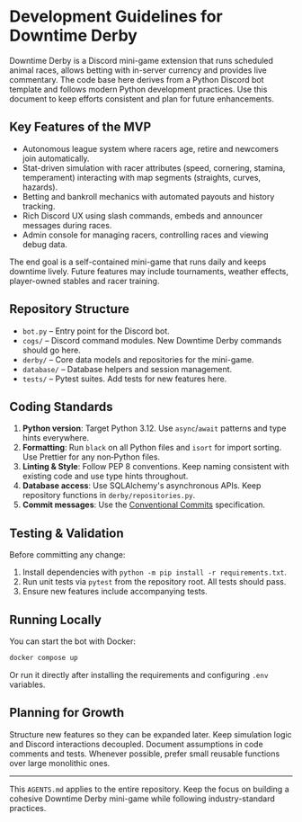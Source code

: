 # Development Guidelines for Downtime Derby

Downtime Derby is a Discord mini-game extension that runs scheduled animal races, allows betting with in-server currency and provides live commentary. The code base here derives from a Python Discord bot template and follows modern Python development practices. Use this document to keep efforts consistent and plan for future enhancements.

## Key Features of the MVP

- Autonomous league system where racers age, retire and newcomers join automatically.
- Stat-driven simulation with racer attributes (speed, cornering, stamina, temperament) interacting with map segments (straights, curves, hazards).
- Betting and bankroll mechanics with automated payouts and history tracking.
- Rich Discord UX using slash commands, embeds and announcer messages during races.
- Admin console for managing racers, controlling races and viewing debug data.

The end goal is a self-contained mini-game that runs daily and keeps downtime lively. Future features may include tournaments, weather effects, player-owned stables and racer training.

## Repository Structure

- `bot.py` – Entry point for the Discord bot.
- `cogs/` – Discord command modules. New Downtime Derby commands should go here.
- `derby/` – Core data models and repositories for the mini-game.
- `database/` – Database helpers and session management.
- `tests/` – Pytest suites. Add tests for new features here.

## Coding Standards

1. **Python version**: Target Python 3.12. Use `async`/`await` patterns and type hints everywhere.
2. **Formatting**: Run `black` on all Python files and `isort` for import sorting. Use Prettier for any non‑Python files.
3. **Linting & Style**: Follow PEP 8 conventions. Keep naming consistent with existing code and use type hints throughout.
4. **Database access**: Use SQLAlchemy's asynchronous APIs. Keep repository functions in `derby/repositories.py`.
5. **Commit messages**: Use the [Conventional Commits](https://www.conventionalcommits.org/en/v1.0.0/) specification.

## Testing & Validation

Before committing any change:

1. Install dependencies with `python -m pip install -r requirements.txt`.
2. Run unit tests via `pytest` from the repository root. All tests should pass.
3. Ensure new features include accompanying tests.

## Running Locally

You can start the bot with Docker:

```bash
docker compose up
```

Or run it directly after installing the requirements and configuring `.env` variables.

## Planning for Growth

Structure new features so they can be expanded later. Keep simulation logic and Discord interactions decoupled. Document assumptions in code comments and tests. Whenever possible, prefer small reusable functions over large monolithic ones.

---
This `AGENTS.md` applies to the entire repository. Keep the focus on building a cohesive Downtime Derby mini-game while following industry-standard practices.
